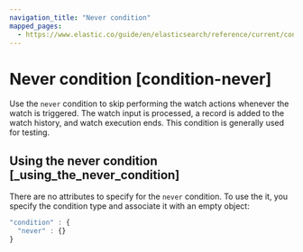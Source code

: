 ```yaml
---
navigation_title: "Never condition"
mapped_pages:
  - https://www.elastic.co/guide/en/elasticsearch/reference/current/condition-never.html
---
```




# Never condition [condition-never]


Use the `never` condition to skip performing the watch actions whenever the watch is triggered. The watch input is processed, a record is added to the watch history, and watch execution ends. This condition is generally used for testing.

## Using the never condition [_using_the_never_condition]

There are no attributes to specify for the `never` condition. To use the it, you specify the condition type and associate it with an empty object:

```js
"condition" : {
  "never" : {}
}
```


